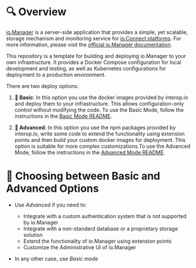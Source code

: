 # 🔍 Overview
  
[io.Manager](https://interop.io/products/io-manager/) is a server-side application that provides a simple, yet scalable, storage mechanism and monitoring service for [io.Connect platforms](https://interop.io/products/io-connect/). For more information, please visit the [official io.Manager documentation](https://docs.interop.io/manager/overview/index.html).

This repository is a template for building and deploying io.Manager to your own infrastructure. It provides a Docker Compose configuration for local development and testing, as well as Kubernetes configurations for deployment to a production environment.

There are two deploy options:

1. **🌱 Basic**: In this option you use the docker images provided by interop.io and deploy them to your infrastructure. This allows configuration-only control without modifying the code. To use the Basic Mode, follow the instructions in the [Basic Mode README](./1-basic/README.md).
  
2. **🌳 Advanced**: In this option you use the npm packages provided by interop.io, write some code to extend the functionality using extension points and then build your custom docker images for deployment. This option is suitable for more complex customizations.To use the Advanced Mode, follow the instructions in the [Advanced Mode README](./2-advanced/README.md).

# 🔧 Choosing between Basic and Advanced Options

* Use *Advanced* if you need to:
  - Integrate with a custom authentication system that is not supported by io.Manager
  - Integrate with a non-standard database or a proprietary storage solution
  - Extend the functionality of io.Manager using extension points
  - Customize the Administrative UI of io.Manager
  
* In any other case, use *Basic mode*